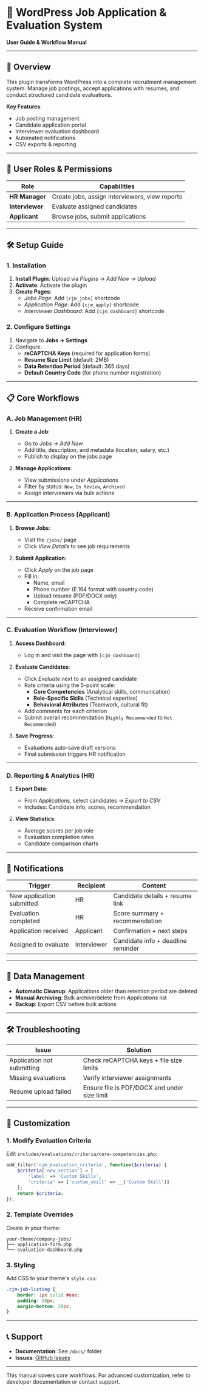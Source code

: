 # 📘 WordPress Job Application & Evaluation System  
**User Guide & Workflow Manual**  

---

## 🌟 Overview  
This plugin transforms WordPress into a complete recruitment management system. Manage job postings, accept applications with resumes, and conduct structured candidate evaluations.  

**Key Features**:  
- Job posting management  
- Candidate application portal  
- Interviewer evaluation dashboard  
- Automated notifications  
- CSV exports & reporting  

---

## 👥 User Roles & Permissions  

| Role               | Capabilities                                  |  
|--------------------|-----------------------------------------------|  
| **HR Manager**     | Create jobs, assign interviewers, view reports |  
| **Interviewer**    | Evaluate assigned candidates                  |  
| **Applicant**      | Browse jobs, submit applications              |  

---

## 🛠️ Setup Guide  

### 1. Installation  
1. **Install Plugin**: Upload via *Plugins → Add New → Upload*  
2. **Activate**: Activate the plugin  
3. **Create Pages**:  
   - *Jobs Page*: Add `[cjm_jobs]` shortcode  
   - *Application Page*: Add `[cjm_apply]` shortcode  
   - *Interviewer Dashboard*: Add `[cjm_dashboard]` shortcode  

### 2. Configure Settings  
1. Navigate to **Jobs → Settings**  
2. Configure:  
   - **reCAPTCHA Keys** (required for application forms)  
   - **Resume Size Limit** (default: 2MB)  
   - **Data Retention Period** (default: 365 days)  
   - **Default Country Code** (for phone number registration)

---

## 📋 Core Workflows  

### A. Job Management (HR)  
1. **Create a Job**:  
   - Go to *Jobs → Add New*  
   - Add title, description, and metadata (location, salary, etc.)  
   - Publish to display on the jobs page  

2. **Manage Applications**:  
   - View submissions under *Applications*  
   - Filter by status: `New`, `In Review`, `Archived`  
   - Assign interviewers via bulk actions  

---

### B. Application Process (Applicant)  
1. **Browse Jobs**:  
   - Visit the `/jobs/` page  
   - Click *View Details* to see job requirements  

2. **Submit Application**:  
   - Click *Apply* on the job page  
   - Fill in:  
     - Name, email  
     - Phone number (E.164 format with country code)  
     - Upload resume (PDF/DOCX only)  
     - Complete reCAPTCHA  
   - Receive confirmation email  

---

### C. Evaluation Workflow (Interviewer)  
1. **Access Dashboard**:  
   - Log in and visit the page with `[cjm_dashboard]`  

2. **Evaluate Candidates**:  
   - Click *Evaluate* next to an assigned candidate  
   - Rate criteria using the 5-point scale:  
     - **Core Competencies** (Analytical skills, communication)  
     - **Role-Specific Skills** (Technical expertise)  
     - **Behavioral Attributes** (Teamwork, cultural fit)  
   - Add comments for each criterion  
   - Submit overall recommendation (`Highly Recommended` to `Not Recommended`)  

3. **Save Progress**:  
   - Evaluations auto-save draft versions  
   - Final submission triggers HR notification  

---

### D. Reporting & Analytics (HR)  
1. **Export Data**:  
   - From *Applications*, select candidates → *Export to CSV*  
   - Includes: Candidate info, scores, recommendation  

2. **View Statistics**:  
   - Average scores per job role  
   - Evaluation completion rates  
   - Candidate comparison charts  

---

## 🔔 Notifications  
| Trigger                    | Recipient       | Content                                  |  
|----------------------------|-----------------|------------------------------------------|  
| New application submitted  | HR              | Candidate details + resume link          |  
| Evaluation completed       | HR              | Score summary + recommendation           |  
| Application received       | Applicant       | Confirmation + next steps                |  
| Assigned to evaluate       | Interviewer     | Candidate info + deadline reminder       |  

---

## 🧹 Data Management  
- **Automatic Cleanup**: Applications older than retention period are deleted  
- **Manual Archiving**: Bulk archive/delete from *Applications* list  
- **Backup**: Export CSV before bulk actions  

---

## 🛠️ Troubleshooting  

| Issue                          | Solution                                   |  
|--------------------------------|--------------------------------------------|  
| Application not submitting     | Check reCAPTCHA keys + file size limits    |  
| Missing evaluations            | Verify interviewer assignments             |  
| Resume upload failed           | Ensure file is PDF/DOCX and under size limit |  

---

## 🧩 Customization  

### 1. Modify Evaluation Criteria  
Edit `includes/evaluations/criteria/core-competencies.php`:  
```php  
add_filter('cjm_evaluation_criteria', function($criteria) {  
    $criteria['new_section'] = [  
        'label' => 'Custom Skills',  
        'criteria' => ['custom_skill' => __('Custom Skill')]  
    ];  
    return $criteria;  
});  
```  

### 2. Template Overrides  
Create in your theme:  
```  
your-theme/company-jobs/  
├── application-form.php  
└── evaluation-dashboard.php  
```  

### 3. Styling  
Add CSS to your theme's `style.css`:  
```css  
.cjm-job-listing {  
    border: 1px solid #eee;  
    padding: 20px;  
    margin-bottom: 30px;  
}  
```  

---

## 📞 Support  
- **Documentation**: See `/docs/` folder  
- **Issues**: [GitHub Issues](https://github.com/saqibj/WordPress-Job-Application-Evaluation-System/issues)  

---

This manual covers core workflows. For advanced customization, refer to developer documentation or contact support.